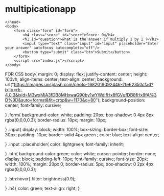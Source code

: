 # multipicationapp

<!DOCTYPE html>
<html lang="en">
    <head>
        <meta charset="utf-8">
    <meta name="viewport" content="width=device-width, initial-scale=1">
    <title>multipication app</title>
    <link rel="stylesheet" href="style.css">

    </head>
    <body>
        <form class="form" id="form">
            <h4 class="score" id="score">Score: 0</h4>
            <h1 id="question">what is the answer if multiply 1 by 1 ?</h1>
            <input type="text" class="input" id="input" placeholder="Enter your answer" autofocus autocomplete="off"/>
            <button type="submit" class="btn">Submit</button>
        </form>
        <script src="index.js"></script>
    </body>
</html>

FOR CSS
body{
    margin: 0;
    display: flex;
    justify-content: center;
    height: 100vh;
    align-items: center;
    text-align: center;
    background: url("https://images.unsplash.com/photo-1682018092446-2fe62350cfad?ixlib=rb-4.0.3&ixid=M3wxMjA3fDB8MHxwaG90by1wYWdlfHx8fGVufDB8fHx8fA%3D%3D&auto=format&fit=crop&w=1170&q=80");
    background-position: center;
    font-family: cursive;


}
.form{
    background-color: white;
    padding: 20px;
    box-shadow: 0 4px 8px rgba(0,0,0,0.3);
    border-radius: 10px;
    margin: 10px;

}
.input{
    display: block;
    width: 100%;
    box-sizing: border-box;
    font-size: 30px;
    padding: 10px;
    border: solid 4px green ;
    color: blue;
    text-align: center;



}
.input ::placeholder{
    color: lightgreen;
    font-family: inherit;

}
.btn{
    background-color:green;
    color: white;
    cursor: pointer;
    border: none;
    display: block;
    padding-left: 10px;
    font-family: cursive;
    font-size: 20px;
    width: 100%;
    margin: 20px 0;
    border-radius: 5px;
    box-shadow: 0 2px 4px rgba(0,0,0,0.3);

}
.btn:hover{
    filter: brightness(0.9);

}
.h4{
    color: green;
    text-align: right;
}
